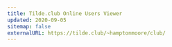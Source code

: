 ```yaml
---
title: Tilde.club Online Users Viewer
updated: 2020-09-05
sitemap: false
externalURL: https://tilde.club/~hamptonmoore/club/
---
```

